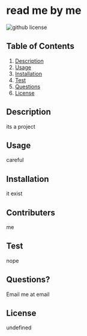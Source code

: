 # read me by me
![github license](https://img.shields.io/badge/license-MIT-yellowgreen.svg)
## Table of Contents
1. [Description](#Description)
2. [Usage](#Usage)
3. [Installation](#Installation)
4. [Test](#Test)
5. [Questions](#Questions)
6. [License](#License)
## Description
its a project
## Usage
careful
## Installation
it exist
## Contributers
me
## Test
nope
## Questions?
Email me at email
## License
undefined